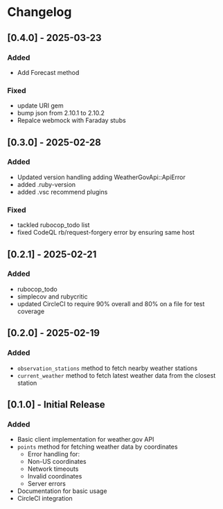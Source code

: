# Changelog

## [0.4.0] - 2025-03-23

### Added

- Add Forecast method

### Fixed

- update URI gem
- bump json from 2.10.1 to 2.10.2
- Repalce webmock with Faraday stubs

## [0.3.0] - 2025-02-28

### Added

- Updated version handling adding WeatherGovApi::ApiError
- added .ruby-version
- added .vsc recommend plugins

### Fixed

- tackled rubocop_todo list
- fixed CodeQL rb/request-forgery error by ensuring same host

## [0.2.1] - 2025-02-21

### Added

- rubocop_todo
- simplecov and rubycritic
- updated CircleCI to require 90% overall and 80% on a file for test coverage

## [0.2.0] - 2025-02-19

### Added

- `observation_stations` method to fetch nearby weather stations
- `current_weather` method to fetch latest weather data from the closest station

## [0.1.0] - Initial Release

### Added

- Basic client implementation for weather.gov API
- `points` method for fetching weather data by coordinates
  - Error handling for:
  - Non-US coordinates
  - Network timeouts
  - Invalid coordinates
  - Server errors
- Documentation for basic usage
- CircleCI integration

